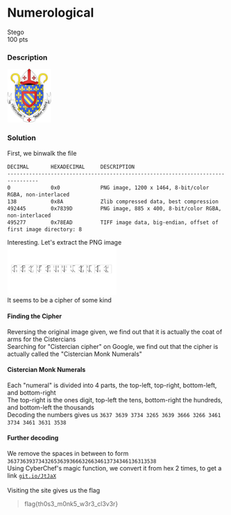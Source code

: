 # Numerological

Stego<br/>
100 pts<br/>

### Description
<img src="/Tenable2021/Assets/shield.png" width="20%" height="20%"><br/>



### Solution
First, we binwalk the file<br/>
````
DECIMAL       HEXADECIMAL     DESCRIPTION
--------------------------------------------------------------------------------
0             0x0             PNG image, 1200 x 1464, 8-bit/color RGBA, non-interlaced
138           0x8A            Zlib compressed data, best compression
492445        0x7839D         PNG image, 885 x 400, 8-bit/color RGBA, non-interlaced
495277        0x78EAD         TIFF image data, big-endian, offset of first image directory: 8
````

Interesting. Let's extract the PNG image<br/>
<img src="/Tenable2021/Assets/7839D.png" width="50%" height="50%"><br/>
It seems to be a cipher of some kind<br/>

#### Finding the Cipher
Reversing the original image given, we find out that it is actually the coat of arms for the Cistercians<br/>
Searching for "Cistercian cipher" on Google, we find out that the cipher is actually called the "Cistercian Monk Numerals"<br/>

#### Cistercian Monk Numerals
Each "numeral" is divided into 4 parts, the top-left, top-right, bottom-left, and bottom-right<br/>
The top-right is the ones digit, top-left the tens, bottom-right the hundreds, and bottom-left the thousands<br/>
Decoding the numbers gives us `3637 3639 3734 3265 3639 3666 3266 3461 3734 3461 3631 3538`<br/>

#### Further decoding
We remove the spaces in between to form `363736393734326536393666326634613734346136313538`<br/>
Using CyberChef's magic function, we convert it from hex 2 times, to get a link [`git.io/JtJaX`](https://git.io/JtJaX)<br/>
<br/>
Visiting the site gives us the flag<br/>
> flag{th0s3_m0nk5_w3r3_cl3v3r}

